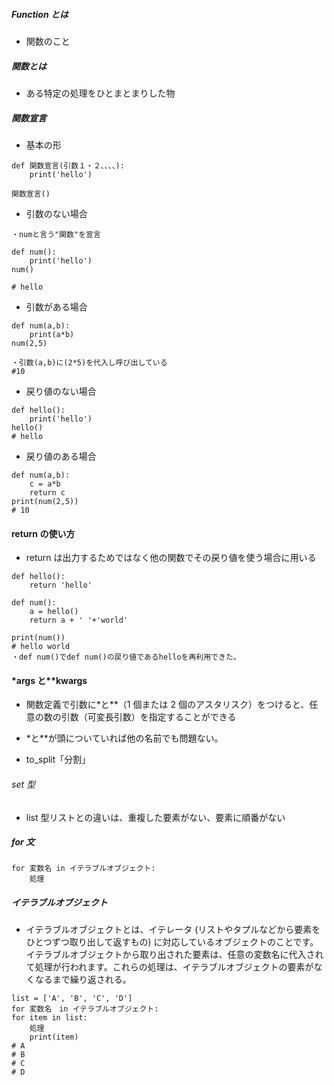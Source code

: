 ##### Function とは

- 関数のこと

##### 関数とは

- ある特定の処理をひとまとまりした物

##### 関数宣言

- 基本の形

```
def 関数宣言(引数１・２、、、、):
    print('hello')

関数宣言()

```

- 引数のない場合

```
・numと言う"関数"を宣言

def num():
    print('hello')
num()

# hello
```

- 引数がある場合

```
def num(a,b):
    print(a*b)
num(2,5)

・引数(a,b)に(2*5)を代入し呼び出している
#10
```

- 戻り値のない場合

```
def hello():
    print('hello')
hello()
# hello
```

- 戻り値のある場合

```
def num(a,b):
    c = a*b
    return c
print(num(2,5))
# 10
```

#### return の使い方

- return は出力するためではなく他の関数でその戻り値を使う場合に用いる

```
def hello():
    return 'hello'

def num():
    a = hello()
    return a + ' '+'world'

print(num())
# hello world
・def num()でdef num()の戻り値であるhelloを再利用できた。
```

#### \*args と\*\*kwargs

- 関数定義で引数に\*と\*\*（1 個または 2 個のアスタリスク）をつけると、任意の数の引数（可変長引数）を指定することができる
- \*と\*\*が頭についていれば他の名前でも問題ない。

- to_split「分割」

###### set 型

- list 型リストとの違いは、重複した要素がない、要素に順番がない

##### for 文

```
for 変数名 in イテラブルオブジェクト:
    処理
```

##### イテラブルオブジェクト

- イテラブルオブジェクトとは、イテレータ (リストやタプルなどから要素をひとつずつ取り出して返すもの) に対応しているオブジェクトのことです。イテラブルオブジェクトから取り出された要素は、任意の変数名に代入されて処理が行われます。これらの処理は、イテラブルオブジェクトの要素がなくなるまで繰り返される。

```
list = ['A', 'B', 'C', 'D']
for 変数名　in イテラブルオブジェクト:
for item in list:
    処理
    print(item)
# A
# B
# C
# D
```
